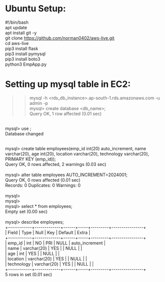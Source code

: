 Ubuntu Setup:
=============
#!/bin/bash </br>
apt update </br>
apt install git -y </br>
git clone https://github.com/norman0402/aws-live.git </br>
cd aws-live </br>
pip3 install flask </br>
pip3 install pymysql </br>
pip3 install boto3 </br>
python3 EmpApp.py </br>

Setting up mysql table in EC2:
===============================
>> mysql -h <rds_db_instance>.ap-south-1.rds.amazonaws.com -u admin -p </br>
mysql> create database <db_name>; </br>
Query OK, 1 row affected (0.01 sec) </br>
</br>
mysql> use <db_name>; </br>
Database changed </br>
</br>

mysql> create table employees(emp_id int(20) auto_increment, name varchar(20), age int(20), location varchar(20), technology varchar(20), PRIMARY KEY (emp_id)); </br>
Query OK, 0 rows affected, 2 warnings (0.03 sec) </br>
</br>
mysql> alter table employees AUTO_INCREMENT=2024001; </br>
Query OK, 0 rows affected (0.01 sec) </br>
Records: 0  Duplicates: 0  Warnings: 0 </br>
</br>
mysql> </br> 
mysql> </br>
mysql> select * from employees; </br>
Empty set (0.00 sec) </br>
</br>
mysql> describe employees; </br>
+------------+-------------+------+-----+---------+----------------+ </br>
| Field      | Type        | Null | Key | Default | Extra          | </br>
+------------+-------------+------+-----+---------+----------------+ </br>
| emp_id     | int         | NO   | PRI | NULL    | auto_increment | </br>
| name       | varchar(20) | YES  |     | NULL    |                | </br>
| age        | int         | YES  |     | NULL    |                | </br>
| location   | varchar(20) | YES  |     | NULL    |                | </br>
| technology | varchar(20) | YES  |     | NULL    |                | </br>
+------------+-------------+------+-----+---------+----------------+ </br>
5 rows in set (0.01 sec)</br>







